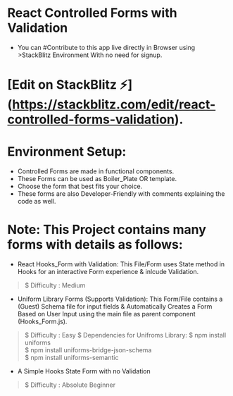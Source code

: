 # React Controlled Forms with Validation

* You can   #Contribute  to this app live directly in Browser using >StackBlitz Environment With no need for signup.
# [Edit on StackBlitz ⚡️] (https://stackblitz.com/edit/react-controlled-forms-validation).

# Environment Setup:
* Controlled Forms are made in functional components.
* These Forms can be used as Boiler_Plate OR template.
* Choose the form that best fits your choice.
* These forms are also Developer-Friendly with comments explaining the code as well.

# Note: This Project contains many forms with details as follows:
* React Hooks_Form with Validation: This File/Form uses State method in Hooks for an interactive Form experience & inlcude Validation.
> $ Difficulty : Medium   
     
* Uniform Library Forms (Supports Validation):  This Form/File contains a (Guest) Schema file for input fields & Automatically Creates a Form Based on User Input using the main file as parent component (Hooks_Form.js).
> $ Difficulty : Easy
> $ Dependencies for Unifroms Library:
> $ npm install uniforms   
> $ npm install uniforms-bridge-json-schema  
> $ npm install uniforms-semantic   

* A Simple Hooks State Form with no Validation 
> $ Difficulty : Absolute Beginner


